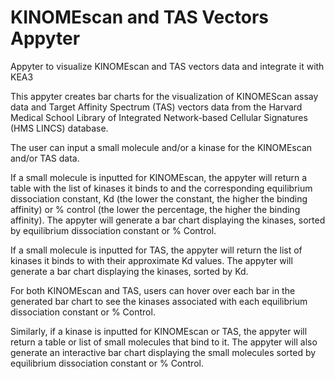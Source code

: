 # KINOMEscan and TAS Vectors Appyter
Appyter to visualize KINOMEscan and TAS vectors data and integrate it with KEA3

This appyter creates bar charts for the visualization of KINOMEScan assay data and Target Affinity Spectrum (TAS) vectors data from the Harvard Medical School Library of Integrated Network-based Cellular Signatures (HMS LINCS) database.

The user can input a small molecule and/or a kinase for the KINOMEscan and/or TAS data.

If a small molecule is inputted for KINOMEscan, the appyter will return a table with the list of kinases it binds to and the corresponding equilibrium dissociation constant, Kd (the lower the constant, the higher the binding affinity) or % control (the lower the percentage, the higher the binding affinity). The appyter will generate a bar chart displaying the kinases, sorted by equilibrium dissociation constant or % Control.

If a small molecule is inputted for TAS, the appyter will return the list of kinases it binds to with their approximate Kd values. The appyter will generate a bar chart displaying the kinases, sorted by Kd.

For both KINOMEscan and TAS, users can hover over each bar in the generated bar chart to see the kinases associated with each equilibrium dissociation constant or % Control.

Similarly, if a kinase is inputted for KINOMEscan or TAS, the appyter will return a table or list of small molecules that bind to it. The appyter will also generate an interactive bar chart displaying the small molecules sorted by equilibrium dissociation constant or % Control.
